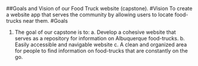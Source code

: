 ##Goals and Vision of our Food Truck website (capstone).
#Vision
	To create a website app that serves the community by allowing users to locate food-trucks near them.
#Goals
1.	The goal of our capstone is to: 
	a.	Develop a cohesive website that serves as a repository for information on Albuquerque food-trucks.
	b.	Easily accessible and navigable website
	c.	A clean and organized area for people to find information on food-trucks that are constantly on the go.
